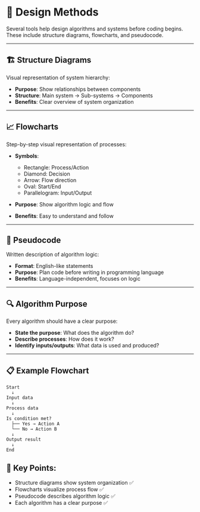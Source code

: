 # 📐 Design Methods

Several tools help design algorithms and systems before coding begins. These include structure diagrams, flowcharts, and pseudocode.

---

## 🏗️ Structure Diagrams

Visual representation of system hierarchy:

- **Purpose**: Show relationships between components
- **Structure**: Main system → Sub-systems → Components
- **Benefits**: Clear overview of system organization

---

## 📈 Flowcharts

Step-by-step visual representation of processes:

- **Symbols**:
  - Rectangle: Process/Action
  - Diamond: Decision
  - Arrow: Flow direction
  - Oval: Start/End
  - Parallelogram: Input/Output

- **Purpose**: Show algorithm logic and flow
- **Benefits**: Easy to understand and follow

---

## 📝 Pseudocode

Written description of algorithm logic:

- **Format**: English-like statements
- **Purpose**: Plan code before writing in programming language
- **Benefits**: Language-independent, focuses on logic

---

## 🔍 Algorithm Purpose

Every algorithm should have a clear purpose:

- **State the purpose**: What does the algorithm do?
- **Describe processes**: How does it work?
- **Identify inputs/outputs**: What data is used and produced?

---

## 📋 Example Flowchart

```
Start
  ↓
Input data
  ↓
Process data
  ↓
Is condition met?
  ├── Yes → Action A
  └── No → Action B
  ↓
Output result
  ↓
End
```

## 📝 **Key Points:**

- Structure diagrams show system organization ✅
- Flowcharts visualize process flow ✅
- Pseudocode describes algorithm logic ✅
- Each algorithm has a clear purpose ✅
